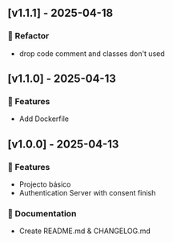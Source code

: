 ## [v1.1.1] - 2025-04-18
### 🔧 Refactor
*  drop code comment and classes don't used
## [v1.1.0] - 2025-04-13
### 🚀 Features
* Add Dockerfile
## [v1.0.0] - 2025-04-13
### 🚀 Features
* Projecto básico
* Authentication Server with consent finish
### 📄 Documentation
* Create README.md & CHANGELOG.md